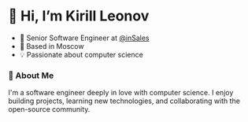 # 👋 Hi, I’m Kirill Leonov

- 🏢 Senior Software Engineer at [@inSales](https://github.com/inSales)
- 📍 Based in Moscow
- 💡 Passionate about computer science

### 🚀 About Me

I'm a software engineer deeply in love with computer science. I enjoy building projects, learning new technologies, and collaborating with the open-source community.
